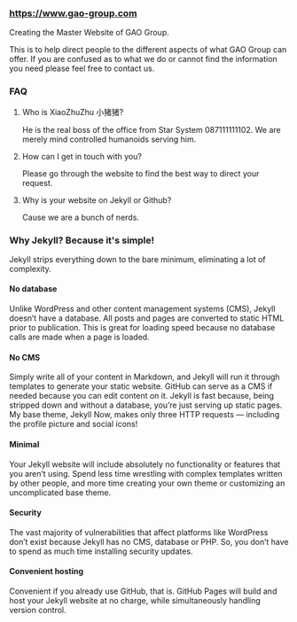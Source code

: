 ### https://www.gao-group.com
Creating the Master Website of GAO Group.

This is to help direct people to the different aspects of what GAO Group can offer.
If you are confused as to what we do or cannot find the information you need please feel free to contact us.

### FAQ
1. Who is XiaoZhuZhu 小猪猪?

   He is the real boss of the office from Star System 087111111102.  We are merely mind controlled humanoids serving him.

2. How can I get in touch with you?

   Please go through the website to find the best way to direct your request.
 
3. Why is your website on Jekyll or Github?

   Cause we are a bunch of nerds. 
 
### Why Jekyll? Because it's simple!

Jekyll strips everything down to the bare minimum, eliminating a lot of complexity.

#### No database
Unlike WordPress and other content management systems (CMS), Jekyll doesn’t have a database. All posts and pages are converted to static HTML prior to publication. This is great for loading speed because no database calls are made when a page is loaded.

#### No CMS
Simply write all of your content in Markdown, and Jekyll will run it through templates to generate your static website. GitHub can serve as a CMS if needed because you can edit content on it.
Jekyll is fast because, being stripped down and without a database, you’re just serving up static pages. My base theme, Jekyll Now, makes only three HTTP requests — including the profile picture and social icons!

#### Minimal
Your Jekyll website will include absolutely no functionality or features that you aren’t using.
Spend less time wrestling with complex templates written by other people, and more time creating your own theme or customizing an uncomplicated base theme.

#### Security
The vast majority of vulnerabilities that affect platforms like WordPress don’t exist because Jekyll has no CMS, database or PHP. So, you don’t have to spend as much time installing security updates.

#### Convenient hosting
Convenient if you already use GitHub, that is. GitHub Pages will build and host your Jekyll website at no charge, while simultaneously handling version control.
